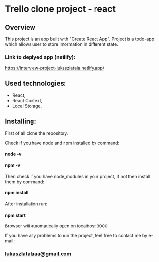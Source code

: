 # Trello clone project - react

## Overview

This project is an app built with "Create React App". Project is a todo-app which allows user to store information in different state.

### Link to deplyed app (netlify):

https://interview-project-lukaszlatala.netlify.app/

## Used technologies:

- React,
- React Context,
- Local Storage,

## Installing:

First of all clone the repository.

Check if you have node and npm installed by command:

#### node -v

#### npm -v

Then check if you have node_modules in your project, if not then install them by command:

#### npm install

After installation run:

#### npm start

Browser will automatically open on localhost:3000

If you have any problems to run the project, feel free to contact me by e-mail:

### lukaszlatalaaa@gmail.com

